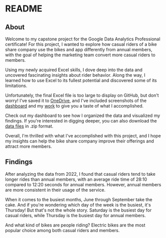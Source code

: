 # README

## About

Welcome to my capstone project for the Google Data Analytics Professional certificate! For this project, I wanted to explore how casual riders of a bike share company use the bikes and app differently from annual members, with the goal of helping the marketing team convert more casual riders to members.

Using my newly acquired Excel skills, I dove deep into the data and uncovered fascinating insights about rider behavior. Along the way, I learned how to use Excel to its fullest potential and discovered some of its limitations.

Unfortunately, the final Excel file is too large to display on GitHub, but don't worry! I've saved it to [OneDrive](https://1drv.ms/x/s!AnHkLfM3SO3zgX9aSz-wBZrWK2dG?e=ZEIOn2), and I've included screenshots of the [dashboard](https://github.com/jeremyraby/googleCapstone/blob/main/cyclisticDashboardThumnail.jpg) and my [work](https://github.com/jeremyraby/googleCapstone/blob/main/cyclisticSummaryScreenshot.jpg) to give you a taste of what I accomplished.

Check out my dashboard to see how I organized the data and visualized my findings. If you're interested in digging deeper, you can also download the [data files](https://divvy-tripdata.s3.amazonaws.com/index.html) in .zip format.

Overall, I'm thrilled with what I've accomplished with this project, and I hope my insights can help the bike share company improve their offerings and attract more members.

## Findings

After analyzing the data from 2022, I found that casual riders tend to take longer rides than annual members, with an average ride time of 28:10 compared to 12:20 seconds for annual members. However, annual members are more consistent in their usage of the service.

When it comes to the busiest months, June through September take the cake. And if you're wondering which day of the week is the busiest, it's Thursday! But that's not the whole story. Saturday is the busiest day for casual riders, while Thursday is the busiest day for annual members.

And what kind of bikes are people riding? Electric bikes are the most popular choice among both casual riders and members.

